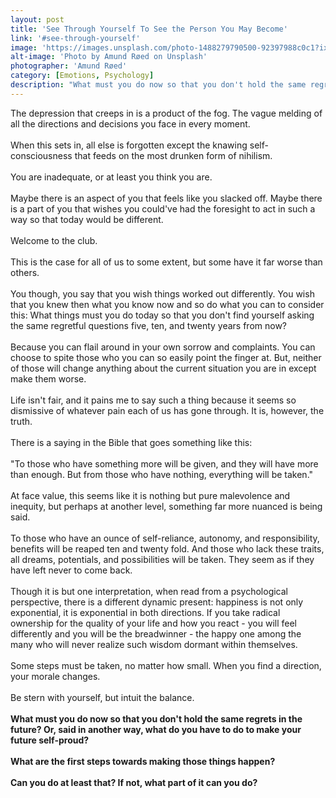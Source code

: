 ```yaml
---
layout: post
title: 'See Through Yourself To See the Person You May Become'
link: '#see-through-yourself'
image: 'https://images.unsplash.com/photo-1488279790500-92397988c0c1?ixlib=rb-0.3.5&ixid=eyJhcHBfaWQiOjEyMDd9&s=00270098dddec33ea28c72cef26107ea&auto=format&fit=crop&w=1952&q=80'
alt-image: 'Photo by Amund Røed on Unsplash'
photographer: 'Amund Røed'
category: [Emotions, Psychology]
description: "What must you do now so that you don't hold the same regrets in the future? Or, said in another way, what do you have to do to make your future self-proud? What are the first steps towards making those things happen? Can you do at least that?"
---
```

The depression that creeps in is a product of the fog. The vague melding of all the directions and decisions you face in every moment.
<br>
<br>
When this sets in, all else is forgotten except the knawing self-consciousness that feeds on the most drunken form of nihilism. 
<br>
<br>
You are inadequate, or at least you think you are.
<br>
<br>
Maybe there is an aspect of you that feels like you slacked off. Maybe there is a part of you that wishes you could've had the foresight to act in such a way so that today would be different.
<br>
<br>
Welcome to the club. 
<br>
<br>
This is the case for all of us to some extent, but some have it far worse than others. 
<br>
<br>
You though, you say that you wish things worked out differently. You wish that you knew then what you know now and so do what you can to consider this: What things must you do today so that you don't find yourself asking the same regretful questions five, ten, and twenty years from now?
<br>
<br>
Because you can flail around in your own sorrow and complaints. You can choose to spite those who you can so easily point the finger at. But, neither of those will change anything about the current situation you are in except make them worse. 
<br>
<br>
Life isn't fair, and it pains me to say such a thing because it seems so dismissive of whatever pain each of us has gone through. It is, however, the truth.
<br>
<br>
There is a saying in the Bible that goes something like this:
<br>
<br>
"To those who have something more will be given, and they will have more than enough. But from those who have nothing, everything will be taken."
<br>
<br>
At face value, this seems like it is nothing but pure malevolence and inequity, but perhaps at another level, something far more nuanced is being said.
<br>
<br>
To those who have an ounce of self-reliance, autonomy, and responsibility, benefits will be reaped ten and twenty fold. And those who lack these traits, all dreams, potentials, and possibilities will be taken. They seem as if they have left never to come back.
<br>
<br>
Though it is but one interpretation, when read from a psychological perspective, there is a different dynamic present: happiness is not only exponential, it is exponential in both directions. If you take radical ownership for the quality of your life and how you react - you will feel differently and you will be the breadwinner - the happy one among the many who will never realize such wisdom dormant within themselves. 
<br>
<br>
Some steps must be taken, no matter how small. When you find a direction, your morale changes. 
<br>
<br>
Be stern with yourself, but intuit the balance.
<br>
<br>
**What must you do now so that you don't hold the same regrets in the future? Or, said in another way, what do you have to do to make your future self-proud?**
<br>
<br>
**What are the first steps towards making those things happen?**
<br>
<br>
**Can you do at least that? If not, what part of it can you do?**